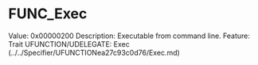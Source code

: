 # FUNC_Exec

Value: 0x00000200
Description: Executable from command line.
Feature: Trait
UFUNCTION/UDELEGATE: Exec (../../Specifier/UFUNCTIONea27c93c0d76/Exec.md)